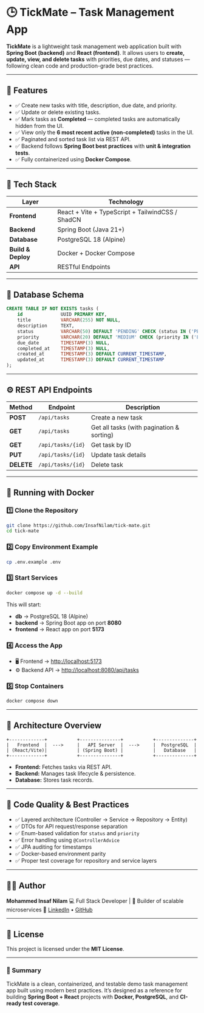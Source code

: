 # 🕒 TickMate – Task Management App

**TickMate** is a lightweight task management web application built with **Spring Boot (backend)** and **React (frontend)**.
It allows users to **create, update, view, and delete tasks** with priorities, due dates, and statuses — following clean code and production-grade best practices.

---

## 🚀 Features

- ✅ Create new tasks with title, description, due date, and priority.
- ✅ Update or delete existing tasks.
- ✅ Mark tasks as **Completed** — completed tasks are automatically hidden from the UI.
- ✅ View only the **6 most recent active (non-completed)** tasks in the UI.
- ✅ Paginated and sorted task list via REST API.
- ✅ Backend follows **Spring Boot best practices** with **unit & integration tests**.
- ✅ Fully containerized using **Docker Compose**.

---

## 🧩 Tech Stack

| Layer              | Technology |
|--------------------| -------------------------------------------------
| **Frontend**       | React + Vite + TypeScript + TailwindCSS / ShadCN |
| **Backend**        | Spring Boot (Java 21+)  |
| **Database**       | PostgreSQL 18 (Alpine)  |
| **Build & Deploy** | Docker + Docker Compose |
| **API**            | RESTful Endpoints       |

---

## 🧠 Database Schema

```sql
CREATE TABLE IF NOT EXISTS tasks (
    id              UUID PRIMARY KEY,
    title           VARCHAR(255) NOT NULL,
    description     TEXT,
    status          VARCHAR(50) DEFAULT 'PENDING' CHECK (status IN ('PENDING','IN_PROGRESS','COMPLETED','ARCHIVED')),
    priority        VARCHAR(20) DEFAULT 'MEDIUM' CHECK (priority IN ('LOW','MEDIUM','HIGH')),
    due_date        TIMESTAMP(3) NULL,
    completed_at    TIMESTAMP(3) NULL,
    created_at      TIMESTAMP(3) DEFAULT CURRENT_TIMESTAMP,
    updated_at      TIMESTAMP(3) DEFAULT CURRENT_TIMESTAMP
);
````

---

## ⚙️ REST API Endpoints

| Method     | Endpoint          | Description                               |
| ---------- | ----------------- | ----------------------------------------- |
| **POST**   | `/api/tasks`      | Create a new task                         |
| **GET**    | `/api/tasks`      | Get all tasks (with pagination & sorting) |
| **GET**    | `/api/tasks/{id}` | Get task by ID                            |
| **PUT**    | `/api/tasks/{id}` | Update task details                       |
| **DELETE** | `/api/tasks/{id}` | Delete task                               |

---

## 🐳 Running with Docker

### 1️⃣ Clone the Repository

```bash
git clone https://github.com/InsafNilam/tick-mate.git
cd tick-mate
```

### 2️⃣ Copy Environment Example

```bash
cp .env.example .env
```

### 3️⃣ Start Services

```bash
docker compose up -d --build
```

This will start:

* **db**       → PostgreSQL 18 (Alpine)
* **backend**  → Spring Boot app on port **8080**
* **frontend** → React app on port **5173**

### 4️⃣ Access the App

* 🖥️ Frontend → [http://localhost:5173](http://localhost:5173)
* ⚙️ Backend API → [http://localhost:8080/api/tasks](http://localhost:8080/api/tasks)

### 5️⃣ Stop Containers

```bash
docker compose down
```

---

## 🧭 Architecture Overview

```
+-------------+           +---------------+           +--------------+
|   Frontend  |  --->     |   API Server  |  --->     |  PostgreSQL  |
| (React/Vite)|           | (Spring Boot) |           |   Database   |
+-------------+           +---------------+           +--------------+
```

- **Frontend:** Fetches tasks via REST API.
- **Backend:** Manages task lifecycle & persistence.
- **Database:** Stores task records.

---

## 🧹 Code Quality & Best Practices

- ✅ Layered architecture (Controller → Service → Repository → Entity)
- ✅ DTOs for API request/response separation
- ✅ Enum-based validation for `status` and `priority`
- ✅ Error handling using `@ControllerAdvice`
- ✅ JPA auditing for timestamps
- ✅ Docker-based environment parity
- ✅ Proper test coverage for repository and service layers

---

## 🧑‍💻 Author

**Mohammed Insaf Nilam**
💻 Full Stack Developer | 🧠 Builder of scalable microservices
📧 [LinkedIn](https://linkedin.com/in/insafnilam) • [GitHub](https://github.com/insafnilam)

---

## 🪪 License

This project is licensed under the **MIT License**.

---

### 🧡 Summary

TickMate is a clean, containerized, and testable demo task management app built using modern best practices.
It’s designed as a reference for building **Spring Boot + React** projects with **Docker, PostgreSQL**, and **CI-ready test coverage**.
